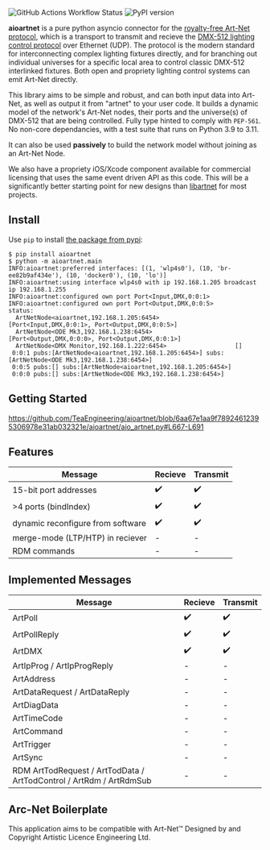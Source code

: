 
![GitHub Actions Workflow Status](https://img.shields.io/github/actions/workflow/status/TeaEngineering/aioartnet/check.yml) ![PyPI version](https://badge.fury.io/py/aioartnet.svg)


**aioartnet** is a pure python asyncio connector for the [royalty-free Art-Net protocol](https://art-net.org.uk/background/), which is a transport to transmit and recieve the [DMX-512 lighting control protocol](https://en.wikipedia.org/wiki/DMX512) over Ethernet (UDP). The protocol is the modern standard for interconnecting complex lighting fixtures directly, and for branching out individual universes for a specific local area to control classic DMX-512 interlinked fixtures. Both open and propriety lighting control systems can emit Art-Net directly.

This library aims to be simple and robust, and can both input data into Art-Net, as well as output it from "artnet" to your user code. It builds a dynamic model of the network's Art-Net nodes, their ports and the universe(s) of DMX-512 that are being controlled. Fully type hinted to comply with `PEP-561`. No non-core dependancies, with a test suite that runs on Python 3.9 to 3.11.

It can also be used __passively__ to build the network model without joining as an Art-Net Node.

We also have a propriety iOS/Xcode component available for commercial licensing that uses the same event driven API as this code. This will be a significantly better starting point for new designs than [libartnet](https://github.com/OpenLightingProject/libartnet) for most projects.

Install
-----

Use `pip` to install [the package from pypi](https://pypi.org/project/aioartnet/):

    $ pip install aioartnet
    $ python -m aioartnet.main
    INFO:aioartnet:preferred interfaces: [(1, 'wlp4s0'), (10, 'br-ee82b9af434e'), (10, 'docker0'), (10, 'lo')]
    INFO:aioartnet:using interface wlp4s0 with ip 192.168.1.205 broadcast ip 192.168.1.255
    INFO:aioartnet:configured own port Port<Input,DMX,0:0:1>
    INFO:aioartnet:configured own port Port<Output,DMX,0:0:5>
    status:
      ArtNetNode<aioartnet,192.168.1.205:6454>                     [Port<Input,DMX,0:0:1>, Port<Output,DMX,0:0:5>]
      ArtNetNode<ODE Mk3,192.168.1.238:6454>                       [Port<Output,DMX,0:0:0>, Port<Output,DMX,0:0:1>]
      ArtNetNode<DMX Monitor,192.168.1.222:6454>                   []
     0:0:1 pubs:[ArtNetNode<aioartnet,192.168.1.205:6454>] subs:[ArtNetNode<ODE Mk3,192.168.1.238:6454>]
     0:0:5 pubs:[] subs:[ArtNetNode<aioartnet,192.168.1.205:6454>]
     0:0:0 pubs:[] subs:[ArtNetNode<ODE Mk3,192.168.1.238:6454>]


Getting Started
-----

https://github.com/TeaEngineering/aioartnet/blob/6aa67e1aa9f78924612395306978e31ab032321e/aioartnet/aio_artnet.py#L667-L691


Features
----

| Message                            | Recieve             | Transmit           |
|------------------------------------|---------------------|--------------------|
| 15-bit port addresses              | :heavy_check_mark:  | :heavy_check_mark: |
| >4 ports (bindIndex)               | :heavy_check_mark:  | :heavy_check_mark: |
| dynamic reconfigure from software  | :heavy_check_mark:  | :heavy_check_mark: |
| merge-mode (LTP/HTP) in reciever   | -                   | -                  |
| RDM commands                       | -                   | -                  |


Implemented Messages
-----

| Message                            | Recieve             | Transmit           |
|------------------------------------|---------------------|--------------------|
| ArtPoll                            | :heavy_check_mark:  | :heavy_check_mark: |
| ArtPollReply                       | :heavy_check_mark:  | :heavy_check_mark: |
| ArtDMX                             | :heavy_check_mark:  | :heavy_check_mark: |
| ArtIpProg / ArtIpProgReply         | -                   | -                  |
| ArtAddress                         | -                   | -                  |
| ArtDataRequest / ArtDataReply      | -                   | -                  |
| ArtDiagData                        | -                   | -                  |
| ArtTimeCode                        | -                   | -                  |
| ArtCommand                         | -                   | -                  |
| ArtTrigger                         | -                   | -                  |
| ArtSync                            | -                   | -                  |
| RDM ArtTodRequest / ArtTodData / ArtTodControl / ArtRdm / ArtRdmSub | - | - |


Arc-Net Boilerplate
----

This application aims to be compatible with Art-Net™ Designed by and Copyright Artistic Licence Engineering Ltd.

